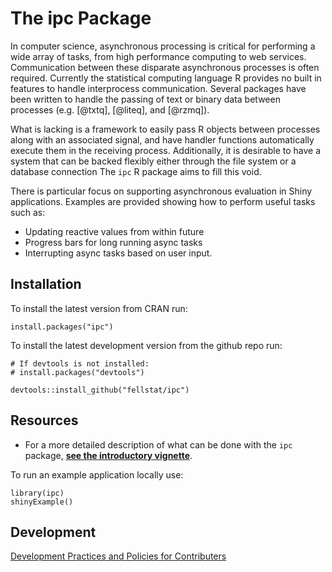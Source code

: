 # The ipc Package

In computer science, asynchronous processing is critical for performing a wide array of tasks, from high performance computing to web services. Communication between these disparate asynchronous processes is often required. Currently the statistical computing language R provides no built in features to handle interprocess communication. Several packages have been written to handle the passing of text or binary data between processes (e.g. [@txtq], [@liteq], and [@rzmq]).

What is lacking is a framework to easily pass R objects between processes along with an associated signal, and have handler functions automatically execute them in the receiving process. Additionally, it is desirable to have a system that can be backed flexibly either through the file system or a database connection The `ipc` R package aims to fill this void.

There is particular focus on supporting asynchronous evaluation in Shiny applications. Examples are provided showing how to perform useful tasks such as:

* Updating reactive values from within future
* Progress bars for long running async tasks
* Interrupting async tasks based on user input.

## Installation
To install the latest version from CRAN
run:
```
install.packages("ipc")
```
To install the latest development version from the github repo run:
```
# If devtools is not installed:
# install.packages("devtools")

devtools::install_github("fellstat/ipc")
```

## Resources


* For a more detailed description of what can be done with the ``ipc`` package, **[see the introductory vignette](http://htmlpreview.github.io/?https://github.com/fellstat/ipc/blob/master/inst/doc/shinymp.html)**.

To run an example application locally use:
```
library(ipc)
shinyExample()
```


## Development

[Development Practices and Policies for Contributers](../../wiki/How-to-Contribute:-Git-Practices)
